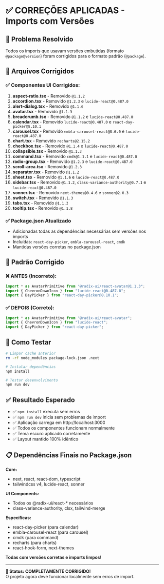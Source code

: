 # ✅ CORREÇÕES APLICADAS - Imports com Versões

## 🎯 Problema Resolvido
Todos os imports que usavam versões embutidas (formato `@package@version`) foram corrigidos para o formato padrão (`@package`).

## 📝 Arquivos Corrigidos

### ✅ Componentes UI Corrigidos:
1. **aspect-ratio.tsx** - Removido `@1.1.2`
2. **accordion.tsx** - Removido `@1.2.3` e `lucide-react@0.487.0`
3. **alert-dialog.tsx** - Removido `@1.1.6`
4. **avatar.tsx** - Removido `@1.1.3`
5. **breadcrumb.tsx** - Removido `@1.1.2` e `lucide-react@0.487.0`
6. **calendar.tsx** - Removido `lucide-react@0.487.0` e `react-day-picker@8.10.1`
7. **carousel.tsx** - Removido `embla-carousel-react@8.6.0` e `lucide-react@0.487.0`
8. **chart.tsx** - Removido `recharts@2.15.2`
9. **checkbox.tsx** - Removido `@1.1.4` e `lucide-react@0.487.0`
10. **collapsible.tsx** - Removido `@1.1.3`
11. **command.tsx** - Removido `cmdk@1.1.1` e `lucide-react@0.487.0`
12. **radio-group.tsx** - Removido `@1.2.3` e `lucide-react@0.487.0`
13. **scroll-area.tsx** - Removido `@1.2.3`
14. **separator.tsx** - Removido `@1.1.2`
15. **sheet.tsx** - Removido `@1.1.6` e `lucide-react@0.487.0`
16. **sidebar.tsx** - Removido `@1.1.2`, `class-variance-authority@0.7.1` e `lucide-react@0.487.0`
17. **sonner.tsx** - Removido `next-themes@0.4.6` e `sonner@2.0.3`
18. **switch.tsx** - Removido `@1.1.3`
19. **tabs.tsx** - Removido `@1.1.3`
20. **tooltip.tsx** - Removido `@1.1.8`

### ✅ Package.json Atualizado
- Adicionadas todas as dependências necessárias sem versões nos imports
- Incluídas: `react-day-picker`, `embla-carousel-react`, `cmdk`
- Mantidas versões corretas no package.json

## 🔧 Padrão Corrigido

### ❌ ANTES (Incorreto):
```ts
import * as AvatarPrimitive from "@radix-ui/react-avatar@1.1.3";
import { ChevronDownIcon } from "lucide-react@0.487.0";
import { DayPicker } from "react-day-picker@8.10.1";
```

### ✅ DEPOIS (Correto):
```ts
import * as AvatarPrimitive from "@radix-ui/react-avatar";
import { ChevronDownIcon } from "lucide-react";
import { DayPicker } from "react-day-picker";
```

## 🚀 Como Testar

```bash
# Limpar cache anterior
rm -rf node_modules package-lock.json .next

# Instalar dependências
npm install

# Testar desenvolvimento
npm run dev
```

## ✅ Resultado Esperado

- ✅ `npm install` executa sem erros
- ✅ `npm run dev` inicia sem problemas de import
- ✅ Aplicação carrega em http://localhost:3000
- ✅ Todos os componentes funcionam normalmente
- ✅ Tema escuro aplicado corretamente
- ✅ Layout mantido 100% idêntico

## 📋 Dependências Finais no Package.json

**Core:**
- next, react, react-dom, typescript
- tailwindcss v4, lucide-react, sonner

**UI Components:**
- Todos os @radix-ui/react-* necessários
- class-variance-authority, clsx, tailwind-merge

**Específicas:**
- react-day-picker (para calendar)
- embla-carousel-react (para carousel)  
- cmdk (para command)
- recharts (para charts)
- react-hook-form, next-themes

**Todas com versões corretas e imports limpos!**

---

**🎉 Status: COMPLETAMENTE CORRIGIDO!**  
O projeto agora deve funcionar localmente sem erros de import.